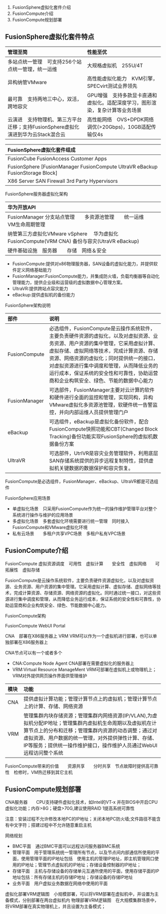 1. FusionSphere虚拟化套件介绍
2. FusionCompute介绍
3. FusionCompute规划部署

FusionSphere虚拟化套件特点
---

|管理至简|性能至优|
|:---|:---|
|多站点统一管理　可支持256个站点统一管理，统一运维|大规格虚拟机　255U/4T|
|异构纳管VMware|高性能虚拟化能力　KVM引擎，SPECvirt测试业界领先|
|最可靠　支持两地三中心，双活，跨地容灾|GPU增强　支持多款显卡直通和虚拟化。适配深度学习，图形渲染，复杂计算等业务场景|
|云演进　支持物理机、第三方平台迁移；支持FusionSphere虚拟化演进到华为云Stack混合云|高性能网络　OVS+DPDK网络调优(>20Gbps)，10GB适配传输仅4s|

|FusionSphere虚拟化套件组成|
|:---|
|FusionCube   FusionAccess  Customer Apps|
|FusionSphere [FusionManager FusionCompute UltraVR eBackup FusionStorage Block]|
|X86 Server  SAN  Firewall  3rd Party Hypervisors|

FusionSphere服务器虚拟化架构

|华为开放API|
|:---|
|FusionManager 分支站点管理　　多资源池管理　　统一运维　　VM生命周期管理|
|纳管第三方虚拟化VMware vSphere 　华为虚拟化FusionCompute(VRM CNA) 备份与容灾(UtraVR eBackup)|
|硬件基础设施　服务器　　存储　网络＆安全|

- FusionCompute:提供对x86物理服务器，SAN设备的虚拟化能力，并提供软件定义网络基础能力
- FusionManager:FusionCompute能力，并集成防火墙，负载均衡器等自动化管理能力，提供企业级和运营级的虚拟数据中心管理方案。
- UltraVR:提供跨站点容灾能力
- eBackup:提供虚拟机的备份能力

FusionSphere架构说明

|部件|说明|
|:---|:---|
|FusionCompute|必选组件，FusionCompute是云操作系统软件，主要负责硬件资源的虚拟化，以及对虚拟资源、业务资源、用户资源的集中管理，它采用虚拟计算、虚拟存储、虚拟网络等技术，完成计算资源、存储资源、网络资源的虚拟化；同时提供统一的接口，对虚拟资源进行集中调度和管理，从而降低业务的运行成本，保证系统的安全性和可靠性，协助运营商和企业构筑安全、绿色、节能的数据中心能力|
|FusionManager|可选部件，FusionManager主要对云计算的软件和硬件进行全面的监控和管理，实现同构，异构VMware虚拟化多资源池管理，软硬件统一告警监控，并向内部运维人员提供管理门户|
|eBackup|可选组件，eBackup是虚拟化备份软件，配合FusionCompute快照功能和CBT(Changed Block Tracking)备份功能实现FusionSphere的虚拟机数据备份方案|
|UltraVR|可选部件，UtrlVR是容灾业务管理软件，利用底层SAN存储系统提供的异步远程复制特性，提供虚拟机关键数据的数据保护和容灾恢复。|

FusionCompute是必选组件，FusionManager、eBackup、UltraVR都是可选组件

FusionSphere应用场景
- 单虚拟化场景　只采用FusionCompute作为统一的操作维护管理平台对整个系统进行操作与维护的应用场景
- 多虚拟化场景　多套虚拟化环境需要进行统一管理　同时接入FusionCompute和VMware虚拟化环境
- 私有云场景　　多租户共享VPC场景　多租户私有VPC场景

FusionCompute介绍
---

FusionCompute 虚拟资源调度　可用性　虚拟计算　　安全性　虚拟网络　　可拓展性　虚拟存储

FusionCompute是云操作系统软件，主要负责硬件资源虚拟化，以及对虚拟资源、业务资源、用户资源的集中管理。它采用虚拟计算、虚拟存储、虚拟网络等技术，完成计算资源、存储资源、网络资源的虚拟化。同时通过统一接口，对这些资源进行集中调度和管理，从而降低业务运行成本，保证系统的安全性和可靠性，协助运营商和企业构筑安全、绿色、节能数据中心能力。

FusionCompute架构

FusionCompute   WebUI Portal

CNA　部署在X86服务器上  VRM VRM可以作为一个虚拟机进行部署，也可以单独部署在X86服务器上

CNA节点可以有一个或者多个

- CNA:Compute Node Agent CNA部署在需要虚拟化的服务器上
- VRM:Virtual Resource ManageMent VRM可部署在虚拟机上或物理机上；VRM对外提供网页操作界面供管理维护

|模块|功能|
|:---|:---|
|CNA|提供虚拟计算功能；管理计算节点上的虚拟机；管理计算节点上的计算、存储、网络资源|
|VRM|管理集群内块存储资源；管理集群内网络资源(IP/VLAN),为虚拟机分配IP地址；管理集群内虚拟机生命周期以及虚拟机在计算节点上的分布和迁移；管理集群内资源的动态调整；通过对虚拟资源、用户数据的统一管理，对外提供弹性计算、存储、IP等服务；提供统一操作维护接口，操作维护人员通过WebUI远程访问整个系统|

FusionCompute带来的价值　　资源共享　　分时共享　节点故障时提供高可靠性　检修时，VM热迁移到其它主机

FusionCompute规划部署
---

CNA服务器　　CPU支持硬件虚拟化技术，如Intel的VT-x 并在BIOS中开启CPU虚拟化功能；内存>8G；硬盘>70G,建议使用RAID 1提高系统可靠性

注意：安装过程不允许修改本地PC的IP地址；关闭本地PC防火墙;文件路径不能含有中文字符；搭建过程中不允许随意重启主机

网络规划
- BMC平面　通过BMC平面可以远程访问服务器BMC系统
- 管理平面　用于管理系统统一管理所有节点，以及节点间内部通信所使用的平面，使用管理平面的IP地址包括　使用主机的管理IP地址，即主机管理网口使用的IP地址；管理节点虚拟机的IP地址；存储设备控制器的IP地址；
- 存储平面　主机与存储设备的存储单元互通所使用的平面，使用存储平面的IP地址包括：所有存储主机的存储IP地址；存储设备的存储IP地址
- 业务平面　用户虚拟业务数据在网络中使用的平面

虚拟化部署VRM逻辑图　小规模部署，可以将VRM部署在虚拟机中，并设置为主备模式，分别部署在两台虚拟机内
物理部署VRM逻辑图　在大规模集群场景中，将VRM部署在真实物理机上，并且设置为主备模式；

